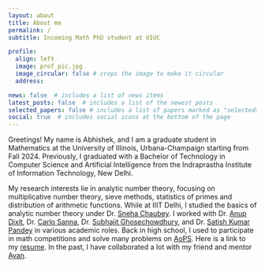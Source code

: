 ```yaml
---
layout: about
title: About me
permalink: /
subtitle: Incoming Math PhD student at UIUC

profile:
  align: left
  image: prof_pic.jpg
  image_circular: false # crops the image to make it circular
  address: 

news: false  # includes a list of news items
latest_posts: false  # includes a list of the newest posts
selected_papers: false # includes a list of papers marked as "selected={true}"
social: true  # includes social icons at the bottom of the page
---
```



Greetings! My name is Abhishek, and I am a graduate student in Mathematics at the University of Illinois, Urbana-Champaign starting from Fall 2024. Previously, I graduated with a Bachelor of Technology in Computer Science and Artificial Intelligence from the Indraprastha Institute of Information Technology, New Delhi.

My research interests lie in analytic number theory, focusing on multiplicative number theory, sieve methods, statistics of primes and distribution of arithmetic functions. While at IIIT Delhi, I studied the basics of analytic number theory under Dr. [Sneha Chaubey](https://www.iiitd.ac.in/sneha). I worked with Dr. [Anup Dixit](https://www.imsc.res.in/~anupdixit/), Dr. [Carlo Sanna](https://sites.google.com/view/carlo-sanna-math), Dr. [Subhajit Ghosechowdhury](https://iiitd.irins.org/profile/331110), and Dr. [Satish Kumar Pandey](http://noncommutative.space/) in various academic roles. Back in high school, I used to participate in math competitions and solve many problems on [AoPS](https://artofproblemsolving.com/community/user/388865). Here is a link to my [resume](https://drive.google.com/file/d/1d2LWJ3342Cco_QuRnZzPX63-DINzfoOJ/view?usp=sharing). In the past, I have collaborated a lot with my friend and mentor [Ayan](https://ayan7744.github.io/). 


